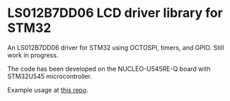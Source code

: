 # LS012B7DD06 LCD driver library for STM32
An LS012B7DD06 driver for STM32 using OCTOSPI, timers, and GPIO. Still work in progress.

The code has been developed on the NUCLEO-U545RE-Q board with STM32U545 microcontroller.

Example usage at [this repo](https://github.com/thewideone/ls012b7dd06_stm32).
